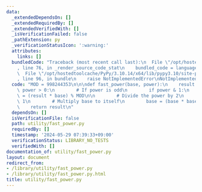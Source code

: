 ```yaml
---
data:
  _extendedDependsOn: []
  _extendedRequiredBy: []
  _extendedVerifiedWith: []
  _isVerificationFailed: false
  _pathExtension: py
  _verificationStatusIcon: ':warning:'
  attributes:
    links: []
  bundledCode: "Traceback (most recent call last):\n  File \"/opt/hostedtoolcache/PyPy/3.10.14/x64/lib/pypy3.10/site-packages/onlinejudge_verify/documentation/build.py\"\
    , line 76, in _render_source_code_stat\n    bundled_code = language.bundle(\n\
    \  File \"/opt/hostedtoolcache/PyPy/3.10.14/x64/lib/pypy3.10/site-packages/onlinejudge_verify/languages/python.py\"\
    , line 96, in bundle\n    raise NotImplementedError\nNotImplementedError\n"
  code: "MOD = 998244353\n\n\ndef fast_power(base, power):\n    result = 1\n    while\
    \ power > 0:\n        # If power is odd\n        if power & 1:\n            result\
    \ = (result * base) % MOD\n\n        # Divide the power by 2\n        power >>=\
    \ 1\n        # Multiply base to itself\n        base = (base * base) % MOD\n\n\
    \    return result\n"
  dependsOn: []
  isVerificationFile: false
  path: utility/fast_power.py
  requiredBy: []
  timestamp: '2024-05-29 07:39:33+09:00'
  verificationStatus: LIBRARY_NO_TESTS
  verifiedWith: []
documentation_of: utility/fast_power.py
layout: document
redirect_from:
- /library/utility/fast_power.py
- /library/utility/fast_power.py.html
title: utility/fast_power.py
---
```

